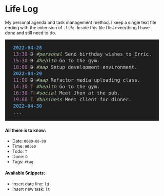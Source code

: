 # Life Log

My personal agenda and task management method. I keep a single text file ending
with the extension of `.life`. Inside this file I list everything I have done
and still need to do.

![Life log file syntax example](https://raw.githubusercontent.com/VernonGrant/life-log/master/img/example.png)

#### All there is to know:

- Date: `0000-00-00`
- Time: `00:00`
- Todo: `T`
- Done: `D`
- Tags: `#tag`

#### Available Snippets:

- Insert date line: `ld`
- Insert new task: `lt`